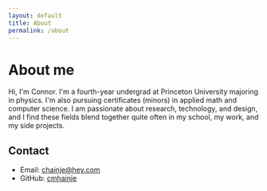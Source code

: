 ```yaml
---
layout: default
title: About
permalink: /about
---
```


# About me

Hi, I'm Connor. I'm a fourth-year undergrad at Princeton University majoring in
physics.  I'm also pursuing certificates (minors) in applied math and computer
science.  I am passionate about research, technology, and design, and I find
these fields blend together quite often in my school, my work, and my side
projects.

## Contact

- Email: [chainje@hey.com][email]
- GitHub: [cmhainje][github]

[email]: mailto://chainje@hey.com
[twitter]: https://twitter.com/c_hainje
[github]: https://github.com/cmhainje

